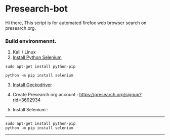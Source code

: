 # Presearch-bot

Hi there, 
This script is for automated firefox web browser search on presearch.org. 

### Build environmennt.
1. Kali / Linux   
2. [Install Python Selenium](https://selenium-python.readthedocs.io/installation.html)
```
sudo apt-get install python-pip
```
```
python -m pip install selenium
```

3. [Install Geckodriver](https://github.com/mozilla/geckodriver/releases)







1. Create Presearch.org account :  https://presearch.org/signup?rid=3692934 
2. Install Selenium`: 

***
```
sudo apt-get install python-pip
python -m pip install selenium
```
***
